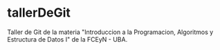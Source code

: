 # tallerDeGit

Taller de Git de la materia "Introduccion a la Programacion, Algoritmos y Estructura de Datos I" de la FCEyN - UBA.
